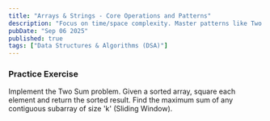 ```yaml
---
title: "Arrays & Strings - Core Operations and Patterns"
description: "Focus on time/space complexity. Master patterns like Two Pointers, Sliding Window, and Prefix Sums for solving a wide range of problems efficiently."
pubDate: "Sep 06 2025"
published: true
tags: ["Data Structures & Algorithms (DSA)"]
---
```


### Practice Exercise

Implement the Two Sum problem. Given a sorted array, square each element and return the sorted result. Find the maximum sum of any contiguous subarray of size 'k' (Sliding Window).
